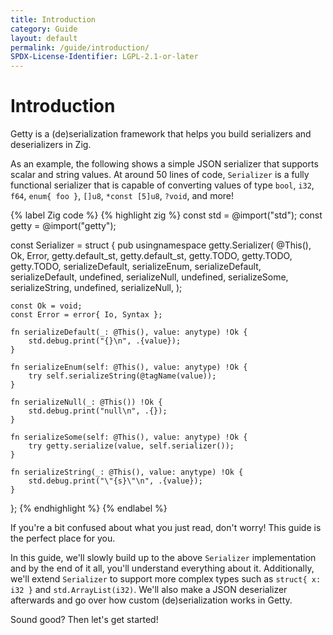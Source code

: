 ```yaml
---
title: Introduction
category: Guide
layout: default
permalink: /guide/introduction/
SPDX-License-Identifier: LGPL-2.1-or-later
---
```


# Introduction

Getty is a (de)serialization framework that helps you build serializers and deserializers in Zig.

As an example, the following shows a simple JSON serializer that supports scalar and string values. At around 50 lines of code, `Serializer` is a fully functional serializer that is capable of converting values of type `bool`, `i32`, `f64`, `enum{ foo }`, `[]u8`, `*const [5]u8`, `?void`, and more!

{% label Zig code %}
{% highlight zig %}
const std = @import("std");
const getty = @import("getty");

const Serializer = struct {
    pub usingnamespace getty.Serializer(
        @This(),
        Ok,
        Error,
        getty.default_st,
        getty.default_st,
        getty.TODO,
        getty.TODO,
        getty.TODO,
        serializeDefault,
        serializeEnum,
        serializeDefault,
        serializeDefault,
        undefined,
        serializeNull,
        undefined,
        serializeSome,
        serializeString,
        undefined,
        serializeNull,
    );

    const Ok = void;
    const Error = error{ Io, Syntax };

    fn serializeDefault(_: @This(), value: anytype) !Ok {
        std.debug.print("{}\n", .{value});
    }

    fn serializeEnum(self: @This(), value: anytype) !Ok {
        try self.serializeString(@tagName(value));
    }

    fn serializeNull(_: @This()) !Ok {
        std.debug.print("null\n", .{});
    }

    fn serializeSome(self: @This(), value: anytype) !Ok {
        try getty.serialize(value, self.serializer());
    }

    fn serializeString(_: @This(), value: anytype) !Ok {
        std.debug.print("\"{s}\"\n", .{value});
    }
};
{% endhighlight %}
{% endlabel %}

If you're a bit confused about what you just read, don't worry! This guide is the perfect place for you.

In this guide, we'll slowly build up to the above `Serializer` implementation and by the end of it all, you'll understand everything about it. Additionally, we'll extend `Serializer` to support more complex types such as `struct{ x: i32 }` and `std.ArrayList(i32)`. We'll also make a JSON deserializer afterwards and go over how custom (de)serialization works in Getty.

Sound good? Then let's get started!

